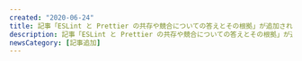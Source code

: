 ```yaml
---
created: "2020-06-24"
title: 記事「ESLint と Prettier の共存や競合についての答えとその根拠」が追加されました
description: 記事「ESLint と Prettier の共存や競合についての答えとその根拠」が追加されました。
newsCategory: [記事追加]
---
```

